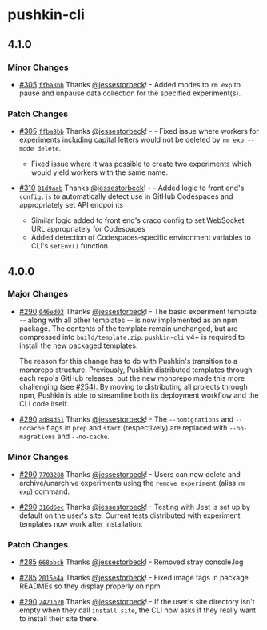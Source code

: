 # pushkin-cli

## 4.1.0

### Minor Changes

- [#305](https://github.com/pushkin-consortium/pushkin/pull/305) [`ffba8bb`](https://github.com/pushkin-consortium/pushkin/commit/ffba8bbbb62d901d271655d71453f95648d5f5aa) Thanks [@jessestorbeck](https://github.com/jessestorbeck)! - Added modes to `rm exp` to pause and unpause data collection for the specified experiment(s).

### Patch Changes

- [#305](https://github.com/pushkin-consortium/pushkin/pull/305) [`ffba8bb`](https://github.com/pushkin-consortium/pushkin/commit/ffba8bbbb62d901d271655d71453f95648d5f5aa) Thanks [@jessestorbeck](https://github.com/jessestorbeck)! - - Fixed issue where workers for experiments including capital letters would not be deleted by `rm exp --mode delete`.

  - Fixed issue where it was possible to create two experiments which would yield workers with the same name.

- [#310](https://github.com/pushkin-consortium/pushkin/pull/310) [`81d9aab`](https://github.com/pushkin-consortium/pushkin/commit/81d9aab753b85d05d8ad572329803fbdfaa2279f) Thanks [@jessestorbeck](https://github.com/jessestorbeck)! - - Added logic to front end's `config.js` to automatically detect use in GitHub Codespaces and appropriately set API endpoints
  - Similar logic added to front end's craco config to set WebSocket URL appropriately for Codespaces
  - Added detection of Codespaces-specific environment variables to CLI's `setEnv()` function

## 4.0.0

### Major Changes

- [#290](https://github.com/pushkin-consortium/pushkin/pull/290) [`046ed03`](https://github.com/pushkin-consortium/pushkin/commit/046ed03da5aa3711bfca8dd026fa0356c8a3b242) Thanks [@jessestorbeck](https://github.com/jessestorbeck)! - The basic experiment template -- along with all other templates -- is now implemented as an npm package. The contents of the template remain unchanged, but are compressed into `build/template.zip`. `pushkin-cli` v4+ is required to install the new packaged templates.

  The reason for this change has to do with Pushkin's transition to a monorepo structure. Previously, Pushkin distributed templates through each repo's GitHub releases, but the new monorepo made this more challenging (see [#254](https://github.com/pushkin-consortium/pushkin/issues/254)). By moving to distributing all projects through npm, Pushkin is able to streamline both its deployment workflow and the CLI code itself.

- [#290](https://github.com/pushkin-consortium/pushkin/pull/290) [`ad84d51`](https://github.com/pushkin-consortium/pushkin/commit/ad84d5155114debfd50302c8d641cb5a7cf3fb68) Thanks [@jessestorbeck](https://github.com/jessestorbeck)! - The `--nomigrations` and `--nocache` flags in `prep` and `start` (respectively) are replaced with `--no-migrations` and `--no-cache`.

### Minor Changes

- [#290](https://github.com/pushkin-consortium/pushkin/pull/290) [`7703288`](https://github.com/pushkin-consortium/pushkin/commit/7703288988244f2f2a1dcba429225d6e0a0c25be) Thanks [@jessestorbeck](https://github.com/jessestorbeck)! - Users can now delete and archive/unarchive experiments using the `remove experiment` (alias `rm exp`) command.

- [#290](https://github.com/pushkin-consortium/pushkin/pull/290) [`316d6ec`](https://github.com/pushkin-consortium/pushkin/commit/316d6ecbb6547654242d6d214b5feb529ef4b39d) Thanks [@jessestorbeck](https://github.com/jessestorbeck)! - Testing with Jest is set up by default on the user's site. Current tests distributed with experiment templates now work after installation.

### Patch Changes

- [#285](https://github.com/pushkin-consortium/pushkin/pull/285) [`668abcb`](https://github.com/pushkin-consortium/pushkin/commit/668abcbecd362ac212e750f7599b092953261383) Thanks [@jessestorbeck](https://github.com/jessestorbeck)! - Removed stray console.log

- [#285](https://github.com/pushkin-consortium/pushkin/pull/285) [`2015e4a`](https://github.com/pushkin-consortium/pushkin/commit/2015e4a7aea89074c5a31b3f7280adea8c1db05e) Thanks [@jessestorbeck](https://github.com/jessestorbeck)! - Fixed image tags in package READMEs so they display properly on npm

- [#290](https://github.com/pushkin-consortium/pushkin/pull/290) [`2421b20`](https://github.com/pushkin-consortium/pushkin/commit/2421b202844b4f5540e32093a1b21c675487fb89) Thanks [@jessestorbeck](https://github.com/jessestorbeck)! - If the user's site directory isn't empty when they call `install site`, the CLI now asks if they really want to install their site there.
